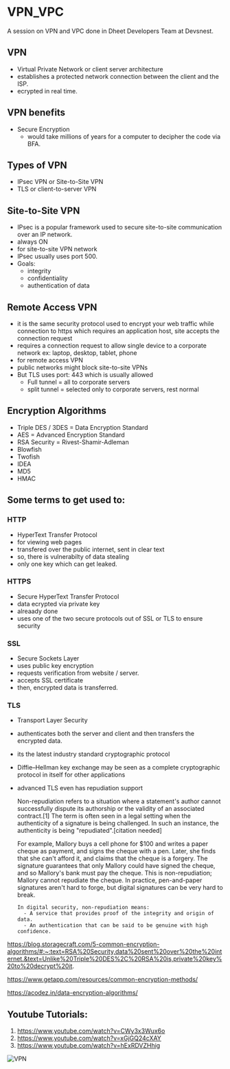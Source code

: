 # VPN_VPC
A session on VPN and VPC done in Dheet Developers Team at Devsnest.


## VPN
- Virtual Private Network or client server architecture
- establishes a protected network connection between the client and the ISP.
- ecrypted in real time.

## VPN benefits
- Secure Encryption
  - would take millions of years for a computer to decipher the code via BFA.

## Types of VPN
- IPsec VPN or Site-to-Site VPN
- TLS or client-to-server VPN

## Site-to-Site VPN
- IPsec is a popular framework used to secure site-to-site communication over an IP network.
- always ON
- for site-to-site VPN network
- IPsec usually uses port 500.
- Goals:
  - integrity
  - confidentiality
  - authentication of data

## Remote Access VPN
- it is the same security protocol used to encrypt your web traffic while connection to https which requires an application host, site accepts the connection request
- requires a connection request to allow single device to a corporate network ex: laptop, desktop, tablet, phone
- for remote access VPN
- public networks might block site-to-site VPNs
- But TLS uses port: 443 which is usually allowed
  - Full tunnel = all to corporate servers
  - split tunnel = selected only to corporate servers, rest normal

## Encryption Algorithms
- Triple DES / 3DES = Data Encryption Standard
- AES = Advanced Encryption Standard
- RSA Security = Rivest-Shamir-Adleman
- Blowfish
- Twofish
- IDEA
- MD5
- HMAC

## Some terms to get used to: 

### HTTP
- HyperText Transfer Protocol
- for viewing web pages
- transfered over the public internet, sent in clear text
- so, there is vulnerabilty of data stealing
- only one key which can get leaked.

### HTTPS 
- Secure HyperText Transfer Protocol
- data ecrypted via private key
- alreaady done
- uses one of the two secure protocols out of SSL or TLS to ensure security

### SSL
- Secure Sockets Layer
- uses public key encryption
- requests verification from website / server.
- accepts SSL certificate
- then, encrypted data is transferred. 

### TLS
- Transport Layer Security
- authenticates both the server and client and then transfers the encrypted data.
- its the latest industry standard cryptographic protocol
- Diffie–Hellman key exchange may be seen as a complete cryptographic protocol in itself for other applications
- advanced TLS even has repudiation support

  Non-repudiation refers to a situation where a statement's author cannot successfully dispute its authorship or the validity of an associated contract.[1] The term is often seen in a legal setting when the authenticity of a signature is being challenged. In such an instance, the authenticity is being "repudiated".[citation needed]

    For example, Mallory buys a cell phone for $100 and writes a paper cheque as payment, and signs the cheque with a pen. Later, she finds that she can't afford it, and claims that the cheque is a forgery. The signature guarantees that only Mallory could have signed the cheque, and so Mallory's bank must pay the cheque. This is non-repudiation; Mallory cannot repudiate the cheque. In practice, pen-and-paper signatures aren't hard to forge, but digital signatures can be very hard to break.

      In digital security, non-repudiation means:
        - A service that provides proof of the integrity and origin of data.
        - An authentication that can be said to be genuine with high confidence.




https://blog.storagecraft.com/5-common-encryption-algorithms/#:~:text=RSA%20Security,data%20sent%20over%20the%20internet.&text=Unlike%20Triple%20DES%2C%20RSA%20is,private%20key%20to%20decrypt%20it.

https://www.getapp.com/resources/common-encryption-methods/

https://acodez.in/data-encryption-algorithms/

## Youtube Tutorials:
1. https://www.youtube.com/watch?v=CWy3x3Wux6o
2. https://www.youtube.com/watch?v=xGjGQ24cXAY
3. https://www.youtube.com/watch?v=hExRDVZHhig
   
![VPN](https://static.nc-img.com/uxteam/lc.simple-pages/vpn-content/img/how-vpn-works.40325059.png "VPN")
